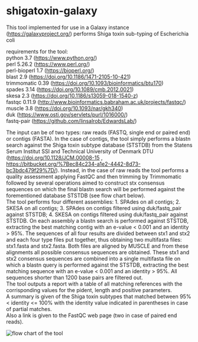 # shigatoxin-galaxy
This tool implemented for use in a Galaxy instance (https://galaxyproject.org/) performs Shiga toxin sub-typing of Escherichia coli

requirements for the tool:  
python 3.7 (https://www.python.org/)  
perl 5.26.2 (https://www.perl.org/)  
perl-bioperl 1.7 (https://bioperl.org/)  
blast 2.9 (https://doi.org/10.1186/1471-2105-10-421)  
trimmomatic 0.39 (https://doi.org/10.1093/bioinformatics/btu170)  
spades 3.14 (https://doi.org/10.1089/cmb.2012.0021)  
skesa 2.3 (https://doi.org/10.1186/s13059-018-1540-z)  
fastqc 0.11.9 (http://www.bioinformatics.babraham.ac.uk/projects/fastqc/)  
muscle 3.8 (https://doi.org/10.1093/nar/gkh340)  
duk (https://www.osti.gov/servlets/purl/1016000/)  
fastq-pair (https://github.com/linsalrob/EdwardsLab/)  

The input can be of two types: raw reads (FASTQ, single end or paired end) or contigs (FASTA). In the case of contigs, the tool simply performs a blastn search against 
the Shiga toxin subtype database (STSTDB) from the Statens Serum Institut SSI and Technical University of Denmark DTU (https://doi.org/10.1128/JCM.00008-15 , 
https://bitbucket.org/%7Bec84c234-a1e2-4442-8d73-bc3bdc479f29%7D/).
Instead, in the case of raw reads the tool performs a quality assessment applying FastQC and then trimming by Trimmomatic followed by several operations aimed to construct stx 
consensus sequences on which the final blastn search will be performed against the forementioned database STSTDB (see flow chart below).  
The tool performs four different assemblies: 1. SPAdes on all contigs; 2. SKESA on all contigs; 3. SPAdes on contigs filtered using duk/fastq_pair against STSTDB; 
4. SKESA on contigs filtered using duk/fastq_pair against STSTDB. On each assembly a blastn search is performed against STSTDB, extracting the best matching contig with an 
e-value < 0.001 and an identity > 95%. The sequences of all four results are divided between stx1 and stx2 and each four type files put together, thus obtaining two multifasta 
files: stx1.fasta and stx2.fasta. Both files are aligned by MUSCLE and from these alignments all possible consensus sequences are obtained. These stx1 and stx2 consensus 
sequences are combined into a single multifasta file on which a blastn query is performed against the STSTDB, extracting the best matching sequence with an e-value < 0.001 
and an identity > 95%. All sequences shorter than 1200 base pairs are filtered out.  
The tool outputs a report with a table of all matching references with the corrisponding values for the pident, length and positive parameters.  
A summary is given of the Shiga toxin subtypes that matched between 95% < identity <= 100% with the identity value indicated in parentheses in case of partial matches.  
Also a link is given to the FastQC web page (two in case of paired end reads).


![flow chart of the tool](https://github.com/aknijn/shigatoxin-galaxy/blob/master/stx.png?raw=true)
